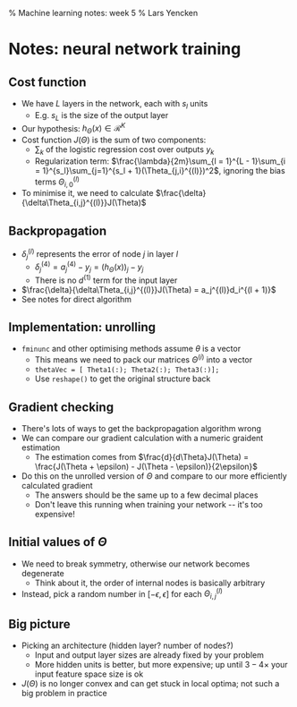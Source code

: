 % Machine learning notes: week 5
% Lars Yencken

# Notes: neural network training

## Cost function

- We have $L$ layers in the network, each with $s_l$ units
    - E.g. $s_L$ is the size of the output layer
- Our hypothesis: $h_\Theta(x) \in \mathcal{R}^K$
- Cost function $J(\Theta)$ is the sum of two components:
    - $\sum_k$ of the logistic regression cost over outputs $y_k$
    - Regularization term: $\frac{\lambda}{2m}\sum_{l = 1}^{L - 1}\sum_{i = 1}^{s_l}\sum_{j=1}^{s_l + 1}(\Theta_{j,i}^{(l)})^2$, ignoring the bias terms $\Theta_{i,0}^{(l)}$
- To minimise it, we need to calculate $\frac{\delta}{\delta\Theta_{i,j}^{(l)}}J(\Theta)$

## Backpropagation

- $\delta_j^{(l)}$ represents the error of node $j$ in layer $l$
    - $\delta_j^{(4)} = a_j^{(4)} - y_j = (h_\Theta(x))_j - y_j$
	- There is no $d^{(1)}$ term for the input layer
- $\frac{\delta}{\delta\Theta_{i,j}^{(l)}}J(\Theta) = a_j^{(l)}d_i^{(l + 1)}$
- See notes for direct algorithm

## Implementation: unrolling

- `fminunc` and other optimising methods assume $\theta$ is a vector
	- This means we need to pack our matrices $\Theta^{(i)}$ into a vector
	- `thetaVec = [ Theta1(:); Theta2(:); Theta3(:)];`
	- Use `reshape()` to get the original structure back

## Gradient checking

- There's lots of ways to get the backpropagation algorithm wrong
- We can compare our gradient calculation with a numeric graident estimation
	- The estimation comes from $\frac{d}{d\Theta}J(\Theta) = \frac{J(\Theta + \epsilon) - J(\Theta - \epsilon)}{2\epsilon}$
- Do this on the unrolled version of $\Theta$ and compare to our more efficiently calculated gradient
	- The answers should be the same up to a few decimal places
	- Don't leave this running when training your network -- it's too expensive!

## Initial values of $\Theta$

- We need to break symmetry, otherwise our network becomes degenerate
	- Think about it, the order of internal nodes is basically arbitrary
- Instead, pick a random number in $[-\epsilon, \epsilon]$ for each $\Theta_{i,j}^{(l)}$

## Big picture

- Picking an architecture (hidden layer? number of nodes?)
	- Input and output layer sizes are already fixed by your problem
	- More hidden units is better, but more expensive; up until $3-4\times$ your input feature space size is ok
- $J(\Theta)$ is no longer convex and can get stuck in local optima; not such a big problem in practice
